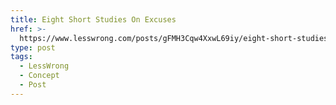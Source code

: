 ```yaml
---
title: Eight Short Studies On Excuses
href: >-
  https://www.lesswrong.com/posts/gFMH3Cqw4XxwL69iy/eight-short-studies-on-excuses
type: post
tags:
  - LessWrong
  - Concept
  - Post
---
```



